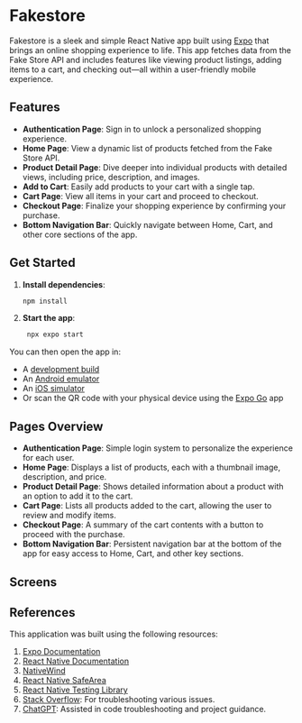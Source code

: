# Fakestore

Fakestore is a sleek and simple React Native app built using [Expo](https://expo.dev) that brings an online shopping experience to life. This app fetches data from the Fake Store API and includes features like viewing product listings, adding items to a cart, and checking out—all within a user-friendly mobile experience.

## Features

- **Authentication Page**: Sign in to unlock a personalized shopping experience.
- **Home Page**: View a dynamic list of products fetched from the Fake Store API.
- **Product Detail Page**: Dive deeper into individual products with detailed views, including price, description, and images.
- **Add to Cart**: Easily add products to your cart with a single tap.
- **Cart Page**: View all items in your cart and proceed to checkout.
- **Checkout Page**: Finalize your shopping experience by confirming your purchase.
- **Bottom Navigation Bar**: Quickly navigate between Home, Cart, and other core sections of the app.

## Get Started

1. **Install dependencies**:

   ```bash
   npm install
   ```

2. **Start the app**:

   ```bash
    npx expo start
   ```

You can then open the app in:

- A [development build](https://docs.expo.dev/develop/development-builds/introduction/)
- An [Android emulator](https://docs.expo.dev/workflow/android-studio-emulator/)
- An [iOS simulator](https://docs.expo.dev/workflow/ios-simulator/)
- Or scan the QR code with your physical device using the [Expo Go](https://expo.dev/go) app

## Pages Overview

- **Authentication Page**: Simple login system to personalize the experience for each user.
- **Home Page**: Displays a list of products, each with a thumbnail image, description, and price.
- **Product Detail Page**: Shows detailed information about a product with an option to add it to the cart.
- **Cart Page**: Lists all products added to the cart, allowing the user to review and modify items.
- **Checkout Page**: A summary of the cart contents with a button to proceed with the purchase.
- **Bottom Navigation Bar**: Persistent navigation bar at the bottom of the app for easy access to Home, Cart, and other key sections.

## Screens





## References

This application was built using the following resources:

1. [Expo Documentation](https://docs.expo.dev/)
2. [React Native Documentation](https://reactnative.dev/docs/getting-started)
3. [NativeWind](https://www.nativewind.dev/)
4. [React Native SafeArea](https://reactnative.dev/docs/safeareaview)
5. [React Native Testing Library](https://callstack.github.io/react-native-testing-library/)
6. [Stack Overflow](https://stackoverflow.com/): For troubleshooting various issues.
7. [ChatGPT](https://openai.com/chatgpt): Assisted in code troubleshooting and project guidance.

